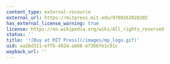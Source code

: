 ```yaml
---
content_type: external-resource
external_url: https://mitpress.mit.edu/9780262028202
has_external_license_warning: true
license: https://en.wikipedia.org/wiki/All_rights_reserved
status: ''
title: '![Buy at MIT Press](/images/mp_logo.gif)'
uid: aa26d311-effb-4924-ab68-e7366fe1c91c
wayback_url: ''
---
```

